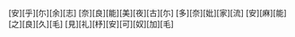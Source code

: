 [安][乎][尓][余][志] [奈][良][能][美][夜][古][尓] [多][奈][妣][家][流] [安][麻][能][之][良][久][毛] [見][礼][杼][安][可][奴][加][毛]
